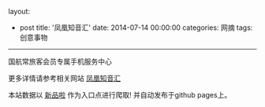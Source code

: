 layout: 
  - post 
title: '凤凰知音汇' 
date: 2014-07-14 00:00:00 
categories: 网摘 
tags: 创意事物 
---

国航常旅客会员专属手机服务中心  

更多详情请参考相关网站 [凤凰知音汇](http://www.hiad365.com/anli/0df7efb5b0b6d9d8fe4875b7edc063de.html)  

本站数据以 [新品啦](http://xinpinla.com/) 作为入口点进行爬取! 并自动发布于github pages上。  
